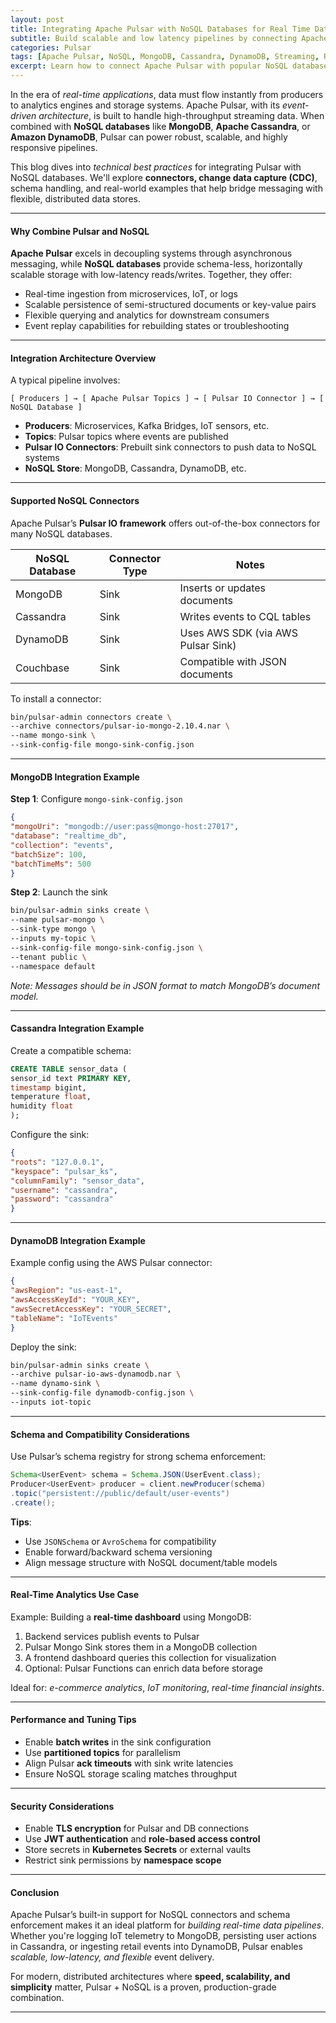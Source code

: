 ```yaml
---
layout: post
title: Integrating Apache Pulsar with NoSQL Databases for Real Time Data Pipelines
subtitle: Build scalable and low latency pipelines by connecting Apache Pulsar with NoSQL databases like MongoDB, Cassandra and DynamoDB
categories: Pulsar
tags: [Apache Pulsar, NoSQL, MongoDB, Cassandra, DynamoDB, Streaming, Real-Time Data, Event Driven Architecture, Big Data, Data Pipelines]
excerpt: Learn how to connect Apache Pulsar with popular NoSQL databases to build real-time data pipelines. This post explores integration patterns, connectors, schema handling, and best practices for low-latency ingestion and analytics.
---
```

In the era of *real-time applications*, data must flow instantly from producers to analytics engines and storage systems. Apache Pulsar, with its *event-driven architecture*, is built to handle high-throughput streaming data. When combined with **NoSQL databases** like **MongoDB**, **Apache Cassandra**, or **Amazon DynamoDB**, Pulsar can power robust, scalable, and highly responsive pipelines.

This blog dives into *technical best practices* for integrating Pulsar with NoSQL databases. We'll explore **connectors, change data capture (CDC)**, schema handling, and real-world examples that help bridge messaging with flexible, distributed data stores.

---

#### Why Combine Pulsar and NoSQL

**Apache Pulsar** excels in decoupling systems through asynchronous messaging, while **NoSQL databases** provide schema-less, horizontally scalable storage with low-latency reads/writes. Together, they offer:

- Real-time ingestion from microservices, IoT, or logs
- Scalable persistence of semi-structured documents or key-value pairs
- Flexible querying and analytics for downstream consumers
- Event replay capabilities for rebuilding states or troubleshooting

---

#### Integration Architecture Overview

A typical pipeline involves:

```
[ Producers ] → [ Apache Pulsar Topics ] → [ Pulsar IO Connector ] → [ NoSQL Database ]
```

- **Producers**: Microservices, Kafka Bridges, IoT sensors, etc.
- **Topics**: Pulsar topics where events are published
- **Pulsar IO Connectors**: Prebuilt sink connectors to push data to NoSQL systems
- **NoSQL Store**: MongoDB, Cassandra, DynamoDB, etc.

---

#### Supported NoSQL Connectors

Apache Pulsar’s **Pulsar IO framework** offers out-of-the-box connectors for many NoSQL databases.

| NoSQL Database | Connector Type | Notes                                |
|----------------|----------------|--------------------------------------|
| MongoDB        | Sink           | Inserts or updates documents         |
| Cassandra      | Sink           | Writes events to CQL tables          |
| DynamoDB       | Sink           | Uses AWS SDK (via AWS Pulsar Sink)   |
| Couchbase      | Sink           | Compatible with JSON documents       |

To install a connector:

```bash
bin/pulsar-admin connectors create \
--archive connectors/pulsar-io-mongo-2.10.4.nar \
--name mongo-sink \
--sink-config-file mongo-sink-config.json
```

---

#### MongoDB Integration Example

**Step 1**: Configure `mongo-sink-config.json`

```json
{
"mongoUri": "mongodb://user:pass@mongo-host:27017",
"database": "realtime_db",
"collection": "events",
"batchSize": 100,
"batchTimeMs": 500
}
```

**Step 2**: Launch the sink

```bash
bin/pulsar-admin sinks create \
--name pulsar-mongo \
--sink-type mongo \
--inputs my-topic \
--sink-config-file mongo-sink-config.json \
--tenant public \
--namespace default
```

*Note: Messages should be in JSON format to match MongoDB’s document model.*

---

#### Cassandra Integration Example

Create a compatible schema:

```sql
CREATE TABLE sensor_data (
sensor_id text PRIMARY KEY,
timestamp bigint,
temperature float,
humidity float
);
```

Configure the sink:

```json
{
"roots": "127.0.0.1",
"keyspace": "pulsar_ks",
"columnFamily": "sensor_data",
"username": "cassandra",
"password": "cassandra"
}
```

---

#### DynamoDB Integration Example

Example config using the AWS Pulsar connector:

```json
{
"awsRegion": "us-east-1",
"awsAccessKeyId": "YOUR_KEY",
"awsSecretAccessKey": "YOUR_SECRET",
"tableName": "IoTEvents"
}
```

Deploy the sink:

```bash
bin/pulsar-admin sinks create \
--archive pulsar-io-aws-dynamodb.nar \
--name dynamo-sink \
--sink-config-file dynamodb-config.json \
--inputs iot-topic
```

---

#### Schema and Compatibility Considerations

Use Pulsar’s schema registry for strong schema enforcement:

```java
Schema<UserEvent> schema = Schema.JSON(UserEvent.class);
Producer<UserEvent> producer = client.newProducer(schema)
.topic("persistent://public/default/user-events")
.create();
```

**Tips**:
- Use `JSONSchema` or `AvroSchema` for compatibility
- Enable forward/backward schema versioning
- Align message structure with NoSQL document/table models

---

#### Real-Time Analytics Use Case

Example: Building a **real-time dashboard** using MongoDB:

1. Backend services publish events to Pulsar
2. Pulsar Mongo Sink stores them in a MongoDB collection
3. A frontend dashboard queries this collection for visualization
4. Optional: Pulsar Functions can enrich data before storage

Ideal for: *e-commerce analytics*, *IoT monitoring*, *real-time financial insights*.

---

#### Performance and Tuning Tips

- Enable **batch writes** in the sink configuration
- Use **partitioned topics** for parallelism
- Align Pulsar **ack timeouts** with sink write latencies
- Ensure NoSQL storage scaling matches throughput

---

#### Security Considerations

- Enable **TLS encryption** for Pulsar and DB connections
- Use **JWT authentication** and **role-based access control**
- Store secrets in **Kubernetes Secrets** or external vaults
- Restrict sink permissions by **namespace scope**

---

#### Conclusion

Apache Pulsar’s built-in support for NoSQL connectors and schema enforcement makes it an ideal platform for *building real-time data pipelines*. Whether you're logging IoT telemetry to MongoDB, persisting user actions in Cassandra, or ingesting retail events into DynamoDB, Pulsar enables *scalable, low-latency, and flexible* event delivery.

For modern, distributed architectures where **speed, scalability, and simplicity** matter, Pulsar + NoSQL is a proven, production-grade combination.

---
